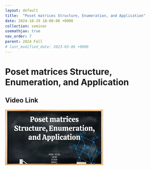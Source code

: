 ```yaml
---
layout: default
title:  "Poset matrices Structure, Enumeration, and Application"
date: 2024-10-29 18:00:00 +0900
collection: seminar
usemathjax: true
nav_order: 7
parent: 2024 Fall
# last_modified_date: 2023-03-06 +0900
---
```

# Poset matrices Structure, Enumeration, and Application
<!-- ## <center> Abstract </center>
Francis Guthrie claimed in 1852 the four color problem. We
proof two essential lemmas and then solve six color problem. We expand
the proof of six color problem into five, four color problem. Kempe
published this proof in 1879. However the flaw was discovered in 1890
by Heawood. Although flawed, Kempe’s idea was used as one of a basic
tool. -->
## Video Link

[![Video Label](pictures/6_poset.jpg)](https://www.youtube.com/watch?v=FEIs_tsWc6I)

<!-- ## PDF Download -->

<!-- <a target='_blank' href='../2024-1/2024-1_download/crime.pdf'>What is Counting? PDF</a> -->